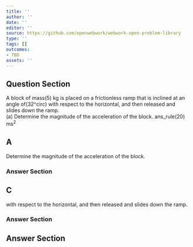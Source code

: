 ```yaml
---
title: ''
author: ''
date: ''
editor: ''
source: https://github.com/openwebwork/webwork-open-problem-library
type: ''
tags: []
outcomes:
- TBD
assets: ''
---
```


## Question Section 

 
A block of mass(5) kg is placed on a frictionless ramp that is inclined at an angle of(32^circ) with respect to the horizontal, and then released and slides down the ramp.   
(a) Determine the magnitude of the acceleration of the block. 
 ans_rule(20) ms<sup>2<sup>
## A
Determine the magnitude of the acceleration of the block. 
### Answer Section
## C
with respect to the horizontal, and then released and slides down the ramp.   
### Answer Section


## Answer Section

